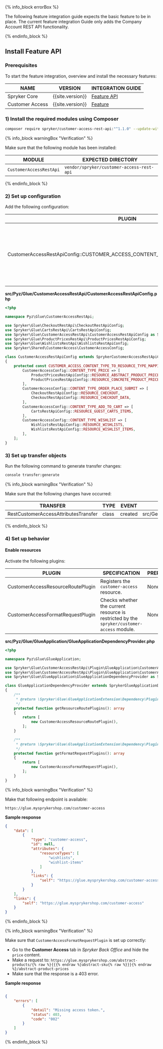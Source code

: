 

{% info_block errorBox %}

The following feature integration guide expects the basic feature to be in place.
The current feature integration Guide only adds the Company Account REST API functionality.

{% endinfo_block %}

## Install Feature API

### Prerequisites

To start the feature integration, overview and install the necessary features:

| NAME | VERSION | INTEGRATION GUIDE |
| --- | --- | --- |
| Spryker Core | {{site.version}} | [Feature API](/docs/scos/dev/feature-integration-guides/{{site.version}}/glue-api/glue-api-installation-and-configuration.html) |
| Customer Access | {{site.version}} | [Feature](/docs/scos/dev/feature-integration-guides/{{site.version}}/customer-access-feature-integration.html) |

### 1) Install the required modules using Composer



```bash
composer require spryker/customer-access-rest-api:"^1.1.0" --update-with-dependencies
```

{% info_block warningBox "Verification" %}

Make sure that the following module has been installed:

| MODULE | EXPECTED DIRECTORY |
| --- | --- |
| `CustomerAccessRestApi` | `vendor/spryker/customer-access-rest-api` |

{% endinfo_block %}

### 2) Set up configuration

Add the following configuration:

| PLUGIN | SPECIFICATION | PREREQUISITES | NAMESPACE |
| --- | --- | --- | --- |
| CustomerAccessRestApiConfig::CUSTOMER_ACCESS_CONTENT_TYPE_TO_RESOURCE_TYPE_MAPPING | Array that provides a mapping between customer access content types and the corresponding REST resource names. | None | \Spryker\Glue\CustomerAccessRestApi |

**src/Pyz/Glue/CustomerAccessRestApi/CustomerAccessRestApiConfig.php**

```php
<?php

namespace Pyz\Glue\CustomerAccessRestApi;

use Spryker\Glue\CheckoutRestApi\CheckoutRestApiConfig;
use Spryker\Glue\CartsRestApi\CartsRestApiConfig;
use Spryker\Glue\CustomerAccessRestApi\CustomerAccessRestApiConfig as SprykerCustomerAccessRestApiConfig;
use Spryker\Glue\ProductPricesRestApi\ProductPricesRestApiConfig;
use Spryker\Glue\WishlistsRestApi\WishlistsRestApiConfig;
use Spryker\Shared\CustomerAccess\CustomerAccessConfig;

class CustomerAccessRestApiConfig extends SprykerCustomerAccessRestApiConfig
{
    protected const CUSTOMER_ACCESS_CONTENT_TYPE_TO_RESOURCE_TYPE_MAPPING = [
        CustomerAccessConfig::CONTENT_TYPE_PRICE => [
            ProductPricesRestApiConfig::RESOURCE_ABSTRACT_PRODUCT_PRICES,
            ProductPricesRestApiConfig::RESOURCE_CONCRETE_PRODUCT_PRICES,
        ],
        CustomerAccessConfig::CONTENT_TYPE_ORDER_PLACE_SUBMIT => [
            CheckoutRestApiConfig::RESOURCE_CHECKOUT,
            CheckoutRestApiConfig::RESOURCE_CHECKOUT_DATA,
        ],
        CustomerAccessConfig::CONTENT_TYPE_ADD_TO_CART => [
            CartsRestApiConfig::RESOURCE_GUEST_CARTS_ITEMS,
        ],
        CustomerAccessConfig::CONTENT_TYPE_WISHLIST => [
            WishlistsRestApiConfig::RESOURCE_WISHLISTS,
            WishlistsRestApiConfig::RESOURCE_WISHLIST_ITEMS,
        ],
    ];
}
```

### 3) Set up transfer objects

Run the following command to generate transfer changes:

```bash
console transfer:generate
```

{% info_block warningBox "Verification" %}

Make sure that the following changes have occurred:

| TRANSFER | TYPE | EVENT | PATH |
| --- | --- | --- | --- |
| RestCustomerAccessAttributesTransfer | class | created | src/Generated/Shared/Transfer/RestCustomerAccessAttributesTransfer |

{% endinfo_block %}

### 4) Set up behavior

#### Enable resources

Activate the following plugins:

| PLUGIN | SPECIFICATION | PREREQUISITES | NAMESPACE |
| --- | --- | --- | --- |
| CustomerAccessResourceRoutePlugin | Registers the `customer-access` resource. | None | Spryker\Glue\CustomerAccessRestApi\Plugin\GlueApplication |
| CustomerAccessFormatRequestPlugin | Checks whether the current resource is restricted by the `spryker/customer-access` module. | None | Spryker\Glue\CustomerAccessRestApi\Plugin\GlueApplication |

**src/Pyz/Glue/GlueApplication/GlueApplicationDependencyProvider.php**

```php
<?php

namespace Pyz\Glue\GlueApplication;

use Spryker\Glue\CustomerAccessRestApi\Plugin\GlueApplication\CustomerAccessFormatRequestPlugin;
use Spryker\Glue\CustomerAccessRestApi\Plugin\GlueApplication\CustomerAccessResourceRoutePlugin;
use Spryker\Glue\GlueApplication\GlueApplicationDependencyProvider as SprykerGlueApplicationDependencyProvider;

class GlueApplicationDependencyProvider extends SprykerGlueApplicationDependencyProvider
{
    /**
     * @return \Spryker\Glue\GlueApplicationExtension\Dependency\Plugin\ResourceRoutePluginInterface[]
     */
    protected function getResourceRoutePlugins(): array
    {
        return [
            new CustomerAccessResourceRoutePlugin(),
        ];
    }

    /**
     * @return \Spryker\Glue\GlueApplicationExtension\Dependency\Plugin\FormatRequestPluginInterface[]
     */
    protected function getFormatRequestPlugins(): array
    {
        return [
            new CustomerAccessFormatRequestPlugin(),
        ];
    }
}
```

{% info_block warningBox "Verification" %}

Make that following endpoint is available:

`https://glue.mysprykershop.com/customer-access`

**Sample response**

```json
{
    "data": [
        {
            "type": "customer-access",
            "id": null,
            "attributes": {
                "resourceTypes": [
                    "wishlists",
                    "wishlist-items"
                ]
            },
            "links": {
                "self": "https://glue.mysprykershop.com/customer-access"
            }
        }
    ],
    "links": {
        "self": "https://glue.mysprykershop.com/customer-access"
    }
}
```

{% endinfo_block %}


{% info_block warningBox "Verification" %}

Make sure that `CustomerAccessFormatRequestPlugin` is set up correctly:

* Go to the **Customer Access** tab in *Spryker Back Office* and hide the `price` content.
* Make a request to: `https://glue.mysprykershop.com/abstract-products/{% raw %}{{{% endraw %}abstract-sku{% raw %}}}{% endraw %}/abstract-product-prices`
* Make sure that the response is a 403 error.

**Sample response**

```json

{
    "errors": [
        {
            "detail": "Missing access token.",
            "status": 403,
            "code": "002"
        }
    ]
}
```

{% endinfo_block %}
